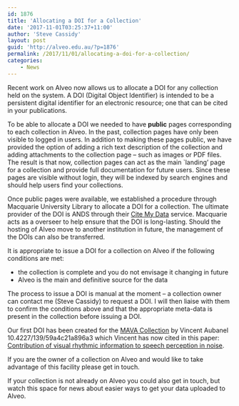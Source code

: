 ```yaml
---
id: 1876
title: 'Allocating a DOI for a Collection'
date: '2017-11-01T03:25:37+11:00'
author: 'Steve Cassidy'
layout: post
guid: 'http://alveo.edu.au/?p=1876'
permalink: /2017/11/01/allocating-a-doi-for-a-collection/
categories:
    - News
---
```


Recent work on Alveo now allows us to allocate a DOI for any collection held on the system. A DOI (Digital Object Identifier) is intended to be a persistent digital identifier for an electronic resource; one that can be cited in your publications.

To be able to allocate a DOI we needed to have **public** pages corresponding to each collection in Alveo. In the past, collection pages have only been visible to logged in users. In addition to making these pages public, we have provided the option of adding a rich text description of the collection and adding attachments to the collection page – such as images or PDF files. The result is that now, collection pages can act as the main `landing’ page for a collection and provide full documentation for future users. Since these pages are visible without login, they will be indexed by search engines and should help users find your collections.

Once public pages were available, we established a procedure through Macquarie University Library to allocate a DOI for a collection. The ultimate provider of the DOI is ANDS through their [Cite My Data](http://www.ands.org.au/online-services/doi-service) service. Macquarie acts as a overseer to help ensure that the DOI is long-lasting. Should the hosting of Alveo move to another institution in future, the management of the DOIs can also be transferred.

It is appropriate to issue a DOI for a collection on Alveo if the following conditions are met:

- the collection is complete and you do not envisage it changing in future
- Alveo is the main and definitive source for the data

The process to issue a DOI is manual at the moment – a collection owner can contact me (Steve Cassidy) to request a DOI. I will then liaise with them to confirm the conditions above and that the appropriate meta-data is present in the collection before issuing a DOI.

Our first DOI has been created for the [MAVA Collection](https://app.alveo.edu.au/catalog/mava) by Vincent Aubanel 10.4227/139/59a4c21a896a3 which Vincent has now cited in this paper: [Contribution of visual rhythmic information to speech perception in noise](https://hal.archives-ouvertes.fr/hal-01615908/document).

If you are the owner of a collection on Alveo and would like to take advantage of this facility please get in touch.

If your collection is not already on Alveo you could also get in touch, but watch this space for news about easier ways to get your data uploaded to Alveo.